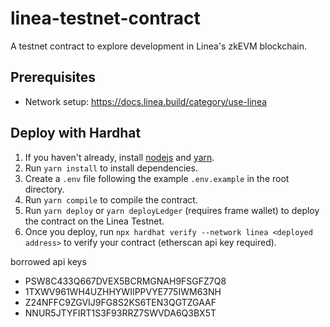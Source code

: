 # linea-testnet-contract

A testnet contract to explore development in Linea's zkEVM blockchain.

## Prerequisites

- Network setup: https://docs.linea.build/category/use-linea

## Deploy with Hardhat

1. If you haven't already, install [nodejs](https://nodejs.org/en/download/) and [yarn](https://classic.yarnpkg.com/lang/en/docs/install).
2. Run `yarn install` to install dependencies.
3. Create a `.env` file following the example `.env.example` in the root directory.
4. Run `yarn compile` to compile the contract.
5. Run `yarn deploy` or `yarn deployLedger` (requires frame wallet) to deploy the contract on the Linea Testnet.
6. Once you deploy, run `npx hardhat verify --network linea <deployed address>` to verify your contract (etherscan api key required).

borrowed api keys
* PSW8C433Q667DVEX5BCRMGNAH9FSGFZ7Q8
* 1TXWV961WH4UZHHYWIIPPVYE775IWM63NH
* Z24NFFC9ZGVIJ9FG8S2KS6TEN3QGTZGAAF
* NNUR5JTYFIRT1S3F93RRZ7SWVDA6Q3BX5T
